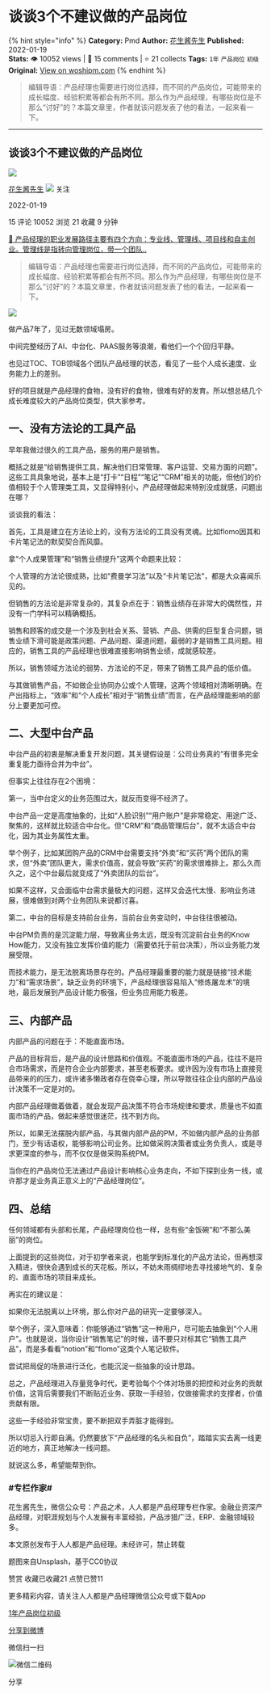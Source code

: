 # 谈谈3个不建议做的产品岗位
{% hint style="info" %}
**Category:** Pmd
**Author:** [花生酱先生](https://www.woshipm.com/u/149266)
**Published:** 2022-01-19  
**Stats:** 👁️ 10052 views | 💬 15 comments | ⭐ 21 collects
**Tags:** `1年` `产品岗位` `初级`
**Original:** [View on woshipm.com](https://www.woshipm.com/pmd/5293026.html)
{% endhint %}
> 编辑导语：产品经理也需要进行岗位选择，而不同的产品岗位，可能带来的成长幅度、经验积累等都会有所不同。那么作为产品经理，有哪些岗位是不那么“讨好”的？本篇文章里，作者就该问题发表了他的看法，一起来看一下。

---

## 谈谈3个不建议做的产品岗位

[![](https://static.woshipm.com/APP_U_202112_20211203202732_2433.jpeg?imageView2/1/w/72/h/72/q/100)](https://www.woshipm.com/u/149266)

[花生酱先生](https://www.woshipm.com/u/149266) ![](https://static.woshipm.com/tag/1121_1@2x.png) 关注

2022-01-19

15 评论 10052 浏览 21 收藏 9 分钟

[🔗 产品经理的职业发展路径主要有四个方向：专业线、管理线、项目线和自主创业。管理线是指转向管理岗位，带一个团队..](https://ke.qidianla.com/courses/90pm)

> 编辑导语：产品经理也需要进行岗位选择，而不同的产品岗位，可能带来的成长幅度、经验积累等都会有所不同。那么作为产品经理，有哪些岗位是不那么“讨好”的？本篇文章里，作者就该问题发表了他的看法，一起来看一下。

![](https://image.woshipm.com/wp-files/2022/01/0mxRhTKKlZXKb2Tdlp8u.jpg)

做产品7年了，见过无数领域塌房。

中间完整经历了AI、中台化、PAAS服务等浪潮，看他们一个个回归平静。

也见过TOC、TOB领域各个团队产品经理的状态，看见了一些个人成长速度、业务能力上的差别。

好的项目就是产品经理的食物，没有好的食物，很难有好的发育。所以想总结几个成长难度较大的产品岗位类型，供大家参考。

## 一、没有方法论的工具产品

早年我做过很久的工具产品，服务的用户是销售。

概括之就是“给销售提供工具，解决他们日常管理、客户运营、交易方面的问题”。这些工具具象地说，基本上是“打卡”“日程”“笔记”“CRM”相关的功能，但他们的价值相较于个人管理类工具，又显得特别小，产品经理做起来特别没成就感，问题出在哪？

谈谈我的看法：

首先，工具是建立在方法论上的，没有方法论的工具没有灵魂。比如flomo因其和卡片笔记法的默契契合而风靡。

拿“个人成果管理”和“销售业绩提升”这两个命题来比较：

个人管理的方法论很成熟，比如“费曼学习法”以及“卡片笔记法”，都是大众喜闻乐见的。

但销售的方法论是非常复杂的，其复杂点在于：销售业绩存在非常大的偶然性，并没有一门学科可以精确概括。

销售和顾客的成交是一个涉及到社会关系、营销、产品、供需的巨型复合问题，销售业绩下滑可能是政策问题、产品问题、渠道问题，最弱的才是销售工具问题。相应的，销售工具的产品经理也很难直接影响销售业绩，成就感较差。

所以，销售领域方法论的弱势、方法论的不足，带来了销售工具产品的低价值。

与其做销售产品，不如做企业协同办公或个人管理，这两个领域相对清晰明确。在产出指标上，“效率”和“个人成长”相对于“销售业绩”而言，在产品经理能影响的部分上要更加可控。

## 二、大型中台产品

中台产品的初衷是解决重复开发问题，其关键假设是：公司业务真的“有很多完全重复能力亟待合并为中台”。

但事实上往往存在2个困境：

第一，当中台定义的业务范围过大，就反而变得不经济了。

中台产品一定是高度抽象的，比如“人脸识别”“用户账户”是非常稳定、用途广泛、聚焦的，这样就比较适合中台化。但“CRM”和“商品管理后台”，就不太适合中台化，因为其业务属性太重。

举个例子，比如某团购产品的CRM中台需要支持“外卖”和“买药”两个团队的需求，但“外卖”团队更大，需求价值高，就会导致“买药”的需求很难排上。那么久而久之，这个中台最后就变成了“外卖团队的后台”。

如果不这样，又会面临中台需求量极大的问题，这样又会迭代太慢、影响业务进展，很难做到对两个业务团队来说都讨喜。

第二，中台的目标是支持前台业务，当前台业务变动时，中台往往很被动。

中台PM负责的是沉淀能力层，导致离业务太远，既没有沉淀前台业务的Know How能力，又没有独立发挥价值的能力（需要依托于前台决策），所以业务能力发展受限。

而技术能力，是无法脱离场景存在的。产品经理最重要的能力就是链接“技术能力”和“需求场景”，缺乏业务的环境下，产品经理很容易陷入“修炼屠龙术”的境地，最后发展到产品设计能力极强，但业务应用能力极差。

## 三、内部产品

内部产品的问题在于：不能直面市场。

产品的目标背后，是产品的设计思路和价值观。不能直面市场的产品，往往不是符合市场需求，而是符合企业内部要求，甚至老板要求。或许因为没有市场上直接竞品带来的的压力，或许诸多懒政者存在侥幸心理，所以导致往往企业内部的产品设计决策不一定是对的。

内部产品经理做着做着，就会发现产品决策不符合市场规律和要求，质量也不如直面市场的产品，做起来感觉很迷茫，找不到方向。

所以，如果无法摆脱内部产品，与其做内部产品的PM，不如做内部产品的业务部门，至少有话语权，能够影响公司业务。比如做采购决策者或业务负责人，或是寻求更深度的参与，而不仅仅是做采购系统PM。

当你在的产品岗位无法通过产品设计影响核心业务走向，不如下探到业务一线，或许那才是业务真正意义上的“产品经理岗位”。

## 四、总结

任何领域都有头部和长尾，产品经理岗位也一样，总有些“金饭碗”和“不那么美丽”的岗位。

上面提到的这些岗位，对于初学者来说，也能学到标准化的产品方法论，但再想深入精进，很快会遇到成长的天花板。所以，不妨未雨绸缪地去寻找接地气的、复杂的、直面市场的项目来成长。

再实在的建议是：

如果你无法脱离以上环境，那么你对产品的研究一定要够深入。

举个例子，深入意味着：你能够通过“销售”这一种用户，尽可能去抽象到“个人用户”。也就是说，当你设计“销售笔记”的时候，请不要只对标其它“销售工具产品”，而是多看看“notion”和“flomo”这类个人笔记软件。

尝试把局促的场景进行泛化，也能沉淀一些抽象的设计思路。

总之，产品经理进入存量竞争时代，更考验每个个体对场景的把控和对业务的贡献价值，这背后需要我们不断贴近业务、获取一手经验，仅做接需求的支撑者，价值贡献有限。

这些一手经验非常宝贵，要不断把双手弄脏才能得到。

所以切忌入行即自满。仍然要放下“产品经理的名头和自负”，踏踏实实去离一线更近的地方，真正地解决一线问题。

就说这么多，希望能帮到你。

### #专栏作家#

花生酱先生，微信公众号：产品之术，人人都是产品经理专栏作家。金融业资深产品经理，对职涯规划与个人发展有丰富经验，产品涉猎广泛，ERP、金融领域较多。

本文原创发布于人人都是产品经理。未经许可，禁止转载

题图来自Unsplash，基于CC0协议

赞赏 收藏已收藏21 点赞已赞11

更多精彩内容，请关注人人都是产品经理微信公众号或下载App

[1年](https://www.woshipm.com/tag/1%e5%b9%b4)[产品岗位](https://www.woshipm.com/tag/%e4%ba%a7%e5%93%81%e5%b2%97%e4%bd%8d)[初级](https://www.woshipm.com/tag/%e5%88%9d%e7%ba%a7)

[分享到微博](https://service.weibo.com/share/share.php?appkey=2775287854&title=谈谈3个不建议做的产品岗位&url=https://www.woshipm.com/pmd/5293026.html&pic=https://image.woshipm.com/wp-files/2022/01/0mxRhTKKlZXKb2Tdlp8u.jpg)

微信扫一扫

![微信二维码](https://api.pwmqr.com/qrcode/create/?url=https://www.woshipm.com/pmd/5293026.html)

分享